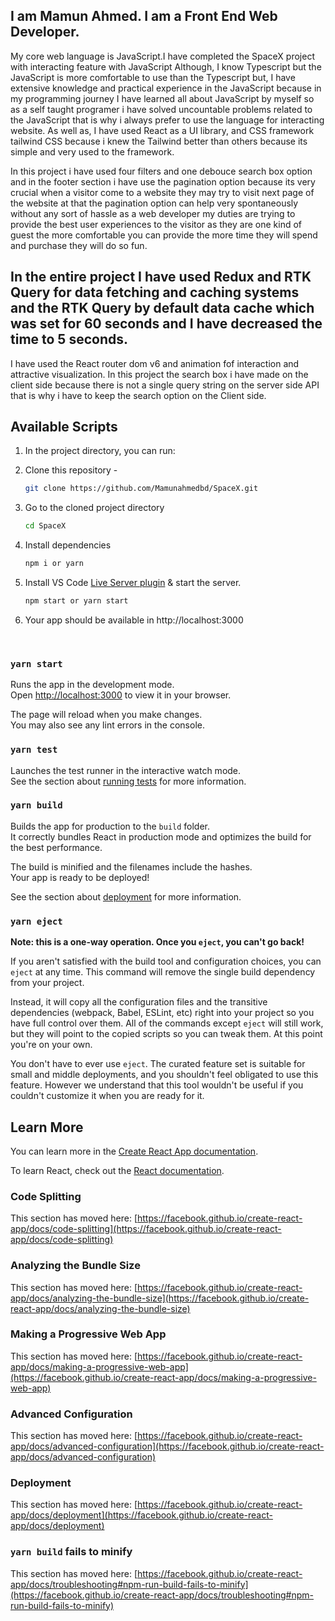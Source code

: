 ## I am Mamun Ahmed. I am a Front End Web Developer. 

My core web language is JavaScript.I have completed the SpaceX project with interacting feature with JavaScript Although, I know Typescript but the JavaScript is more comfortable to use than the Typescript but, I  have extensive knowledge and practical experience in the JavaScript because in my programming journey I have learned all about JavaScript by myself so as a  self taught programer i have solved uncountable problems related to the JavaScript that is why i always prefer to use the language for interacting website. As well as, I have used React as a UI library, and CSS framework tailwind CSS because i knew the Tailwind better than others because its simple and very used to the framework. 

In this project i have used four filters and one debouce search box option and in the footer section i have use the pagination option because its very crucial when a visitor come to a website they may try to visit next page of the website at that the pagination option can help very spontaneously without any sort of hassle as a web developer my duties are trying to  provide the best user experiences to the visitor as they are one kind of guest the more comfortable you can provide the more time they will spend and purchase they will do so fun. 

## In the entire project I have used Redux and RTK Query for data fetching and caching systems and the RTK Query by default data cache which was set for 60 seconds and  I have decreased  the time to 5 seconds.

I have used the React router dom v6 and  animation fof interaction and attractive visualization. In this project the search box i have made on the client side because there is not a single query string on the server side API that is why i have to keep the search option on the Client side. 

## Available Scripts

1. In the project directory, you can run:

2. Clone this repository -
   ```sh
   git clone https://github.com/Mamunahmedbd/SpaceX.git
   ```
3. Go to the cloned project directory
   ```sh
   cd SpaceX
   ```
4. Install dependencies
   ```sh
   npm i or yarn
   ```
5. Install VS Code [Live Server plugin](https://marketplace.visualstudio.com/items?itemName=ritwickdey.LiveServer) & start the server.
   ```sh
   npm start or yarn start
   ```
6. Your app should be available in http://localhost:3000

<br>

### `yarn start`

Runs the app in the development mode.\
Open [http://localhost:3000](http://localhost:3000) to view it in your browser.

The page will reload when you make changes.\
You may also see any lint errors in the console.

### `yarn test`

Launches the test runner in the interactive watch mode.\
See the section about [running tests](https://facebook.github.io/create-react-app/docs/running-tests) for more information.

### `yarn build`

Builds the app for production to the `build` folder.\
It correctly bundles React in production mode and optimizes the build for the best performance.

The build is minified and the filenames include the hashes.\
Your app is ready to be deployed!

See the section about [deployment](https://facebook.github.io/create-react-app/docs/deployment) for more information.

### `yarn eject`

**Note: this is a one-way operation. Once you `eject`, you can't go back!**

If you aren't satisfied with the build tool and configuration choices, you can `eject` at any time. This command will remove the single build dependency from your project.

Instead, it will copy all the configuration files and the transitive dependencies (webpack, Babel, ESLint, etc) right into your project so you have full control over them. All of the commands except `eject` will still work, but they will point to the copied scripts so you can tweak them. At this point you're on your own.

You don't have to ever use `eject`. The curated feature set is suitable for small and middle deployments, and you shouldn't feel obligated to use this feature. However we understand that this tool wouldn't be useful if you couldn't customize it when you are ready for it.

## Learn More

You can learn more in the [Create React App documentation](https://facebook.github.io/create-react-app/docs/getting-started).

To learn React, check out the [React documentation](https://reactjs.org/).

### Code Splitting

This section has moved here: [https://facebook.github.io/create-react-app/docs/code-splitting](https://facebook.github.io/create-react-app/docs/code-splitting)

### Analyzing the Bundle Size

This section has moved here: [https://facebook.github.io/create-react-app/docs/analyzing-the-bundle-size](https://facebook.github.io/create-react-app/docs/analyzing-the-bundle-size)

### Making a Progressive Web App

This section has moved here: [https://facebook.github.io/create-react-app/docs/making-a-progressive-web-app](https://facebook.github.io/create-react-app/docs/making-a-progressive-web-app)

### Advanced Configuration

This section has moved here: [https://facebook.github.io/create-react-app/docs/advanced-configuration](https://facebook.github.io/create-react-app/docs/advanced-configuration)

### Deployment

This section has moved here: [https://facebook.github.io/create-react-app/docs/deployment](https://facebook.github.io/create-react-app/docs/deployment)

### `yarn build` fails to minify

This section has moved here: [https://facebook.github.io/create-react-app/docs/troubleshooting#npm-run-build-fails-to-minify](https://facebook.github.io/create-react-app/docs/troubleshooting#npm-run-build-fails-to-minify)
